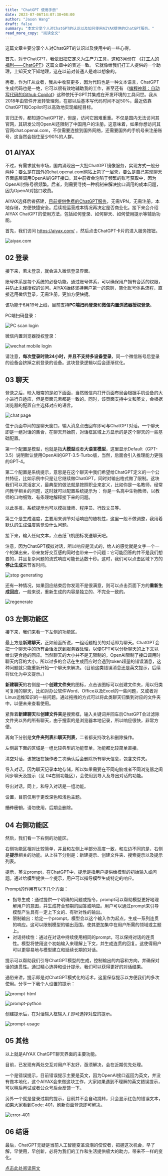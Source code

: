 ```yaml
---
title: "ChatGPT 使用手册"
date: 2023-07-06T14:07:38+08:00
author: "Jason Wang"
draft: false
summary: "本文分享个人对ChatGPT的认识以及如何使用AIYAX提供的ChatGPT服务。"
read_more_copy: "阅读全文"
---
```

这篇文章主要分享个人对ChatGPT的认识以及使用中的一些心得。



首先，对于ChatGPT，我依旧把它定义为生产力工具，这和3月份在 《[打工人的福利——ChatGPT](https://mp.weixin.qq.com/s?__biz=MzIyNTA0OTg2Mw==&mid=2651198526&idx=1&sn=ffc941e01e2885a031f8d37d4d1964a2&chksm=f3f71856c4809140a6decc2be8428b63fea788a0d0bec8b31bfb3740b735193b43ee9a9baaf6&token=2001735437&lang=zh_CN#rd)》这篇文章中的表述一致。 它就像给我们打工人提供的一个助理，上知天文下知地理，这在以前对普通人是难以想象的。



再者，作为IT从业者，我从中收获更多，因为代码也是一种文本语言，ChatGPT生成代码也是一绝，它可以很有效地辅助我的工作，甚至还有 《[编程神器：自动写代码的Github Copilot](https://mp.weixin.qq.com/s?__biz=MzIyNTA0OTg2Mw==&mid=2651198641&idx=1&sn=acf38ddce2e4be9c400debf238f2d8ee&chksm=f3f718d9c48091cf8213455a35eaa8f2e656dd733f96a7c980d2c4af2ce6f3ee49a4b5c8e469&token=2001735437&lang=zh_CN#rd)》这种依托于GPT并集成在开发环境的工具问世。我从2018年由软件开发转管理岗，在那以后基本写代码时间不足50%，最近依靠ChatGPT和Copilot可以高效地实现编程目标。

言归正传，都知道ChatGPT好，但是，访问它困难重重。不仅是国内无法访问其官网，其研发公司OpenAI还限制了中国用户的注册。这意味着，如果你想访问其官网chat.openai.com，不仅需要连接到国外网络，还需要国外的手机号来注册账号，这当然会挡住至少90%的人群。





## 01 AIYAX



不过，有需求就有市场，国内涌现出一大批ChatGPT镜像服务，实现方式一般分两种：要么是在国外的chat.openai.com网站上包了一层壳，要么是自己实现聊天界面底层调用OpenAI的GPT接口。其中前者会沦陷于频繁的账号获取中，因为OpenAI封账号很频繁。后者，则需要寻找一种机制来解决接口调用的成本问题，因为OpenAI对接口收费。



AIYAX选择后者搭建，[目前提供免费的ChatGPT服务](https://mp.weixin.qq.com/s?__biz=MzIyNTA0OTg2Mw==&mid=2651198659&idx=1&sn=66d88575888a1c9021c588f152fbc1f2&chksm=f3f718abc48091bd79c02ec5109b7907efdedf2ec774c7455e872b6f7946e1d4eecf9ad00c7f&scene=21#wechat_redirect)，无需VPN，无需注册，本地存储，方便快捷安全。后续视运营成本情况再决定是否商业化。接下来会介绍AIYAX ChatGPT的使用方法，包括如何登录、如何聊天、如何使用提示等辅助功能。



首先，我们访问 https://aiyax.com/ ，然后点击ChatGPT卡片的进入服务按钮。



![aiyax.com](/images/20230706/aiyax-first-page.png)





## 02 登录



接下来，若未登录，就会进入微信登录界面。



账号体系是每个系统的必备功能，通过账号体系，可以确保用户拥有合适的权限，并防止未经授权的访问。AIYAX始终坚持用户第一的原则，简化账号体系流程，直接选用微信登录，无需注册，更加方便快捷。



该功能于6月19号上线，目前支持**PC端扫码登录**和**微信内置浏览器授权登录**。



PC端扫码登录：

![PC scan login](/images/20230706/pc-scan-login.png)




微信内置浏览器授权登录：

![wechat mobile login](/images/20230706/wechat-mobile-login.jpg)



请注意，**每次登录时效24小时，并且不支持多设备登录**，同一个微信账号后登录的设备会挤掉之前登录的设备。这块登录逻辑以后会逐渐优化。







## 03 聊天



登录之后，映入眼帘的是如下画面，当然微信内打开页面布局会根据手机设备的大小进行自适应，但是页面元素都是一致的。同时，该页面支持中文和英文，会根据浏览器的配置自主选择对应的语言。



![chat page](/images/20230706/chat-page.png)



位于页面中间的是聊天窗口，输入消息点击回车即可与ChatGPT对话。一个聊天即是一组对话的集合，在聊天开始前，对话框区域上方显示的是这个聊天的一些基础配置。



第一个配置是模型，也就是指**大模型**或者**大语言模型**，这里显示Default（GPT-3.5）说明默认使用OpenAI的GPT-3.5-Turbo版，当然，后面会引入推理能力更强的GPT-4。



第二个配置是系统提示，意思是在这个聊天中我们希望给ChatGPT定义的一个公共特征，比如示例中只是让它继续做ChatGPT，同时对输出格式做了限制。这块我们可以灵活定义，最典型的做法就是按照职业来定义，比如你是一名教师，经常问教学相关的问题，这时就可以配置系统提示为：
你是一名高中生物教师，以教师的口吻细致、有条理地解释接下来的问题。



以此类推，系统提示也可以模拟律师、程序员、行政文员等。



第三个是生成温度，主要用来调节对话响应的随机性，这里一般不做调整，我用着默认的生成温度感觉没什么问题。



接下来，输入任何文本，点击纸飞机图标发送聊天吧。



注意，因为ChatGPT模拟对话，所以响应是流式的，给人的感觉就是文字一个一个的弹出来，带来友好交互感的同时也带来一个问题：它可能回答的并不是我们想要的，并且复杂问题的流式响应可能长达数十秒。这时，我们可以点击区域下方的**停止生成**来节省时间。



![stop generating](/images/20230706/stop-generating.png)



还有一种情况，如果回应结束后你发现不是很满意，则可以点击页面下方的**重新生成回应**，一般来说，重新生成的内容是独立的、不完全一致的。


![regenerate](/images/20230706/regenerate.png)





## 03 左侧功能区



接下来，我们来看一下左侧的功能区。



最上方是**新建聊天**，正如前面所说，一组话题相关的对话即为聊天。ChatGPT会把一个聊天中的所有会话发送到服务器处理，以便GPT可以分析聊天的上下文以给出更合适的回应。当然聊天的大小并不是无限制的，OpenAI限制了接口调用时聊天内容的大小，所以过多的会话在生成回应时会遇到token超量的错误消息，这种问题就只能重新开始一个聊天来解决。（目前这类错误消息还是英文提示，后续将优化为中文提示。）



**新建聊天**的右侧是一个**创建文件夹**的图标，点击该图标可以创建文件夹，用以归类可复用的聊天，比如对办公软件Word、Office以及Excel的一些问题，又或者对Linux运维知识的一些问题。通过拖拽的方式可以将此类聊天归集到对应的文件夹中，以便未来查看使用。



紧靠着**新建聊天**和**创建文件夹**是搜索框，输入关键词并回车后ChatGPT会过滤除文件夹以外的所有聊天，由于搜索的是浏览器本地记录，所以响应很快，非常方便。



再向下分别是**文件夹列表**和**聊天列表**，二者都支持改名和删除操作。



左侧最下面的区域是一组比较典型的功能菜单，功能都比较简单直接。

清空对话，该按钮在操作者二次确认后会删除所有聊天信息，包含文件夹。

导入对话，因为聊天记录本地存储，所以如果需要在不同电脑或者不同浏览器之间同步聊天及提示（见 04右侧功能区），会使用到导入及导出对话的功能。

导出对话，同上，和导入对话是一组功能。

设置，目前仅用于更改深色和浅色主题。

~~插件密钥~~，请勿使用，后期会删除。





## 04 右侧功能区



然后，我们看一下右侧的功能区。



右侧功能区相对比较简单，并且和左侧上半部分高度一致，和左边不同的是，右侧是**提示**相关的功能。从上往下分别是：新建提示、创建文件夹、搜索提示以及提示列表。



提示，英文prompt，在ChatGPT中，提示是指用户提供给模型的初始输入或问题。通过给模型提供一个提示，用户可以指导模型生成特定的响应。



Prompt的作用有以下几个方面：
- 指导生成：通过提供一个明确的问题或指令，prompt可以帮助模型更好地理解用户的意图，并生成符合预期的回答或响应。用户可以通过prompt来引导模型产生具有一定上下文的、有针对性的输出。
- 限制输出：给定一个prompt，模型会以这个输入作为起点，生成一系列连贯的响应。这可以限制模型的输出范围，使其更加集中在用户所需的领域或主题上。
- 对话持续性：通过在对话中持续使用相同的prompt，可以保持对话的连贯性。模型将使用这个初始输入来理解上下文，并生成连贯的回复。这使得用户可以更容易地与模型建立和延续长期的对话。

提示可以帮助我们引导ChatGPT模型的生成，控制输出的内容和方向，并确保对话的连贯性。通过精心选择和设计提示，我们可以获得更好的对话结果。


通俗来讲，提示即是对ChatGPT模式化的话术，这里保存提示以方便我们的多次使用。分享一下我个人设置的提示：

![prompt-html](/images/20230706/prompt-html.png)



![prompt-python](/images/20230706/prompt-python.png)



创建提示后，在对话输入框输入 **/** 即可选择对应的提示。



![prompt-usage](/images/20230706/prompt-usage.png)





## 05 其他



以上就是AIYAX ChatGPT聊天界面的主要功能。

目前，已发现有两处交互对用户不友好，亟须解决，会在近期优先处理。



一个是错误提示，目前错误提示主要是英文，因为OpenAI接口返回为英文，并没有做本地化，这个AIYAX会来做这块工作，大家如果遇到不理解的英文错误提示，可以稍后再试或者公众号后台反馈一下。



另外一个就是登录过期的提示，目前并不会自动跳转，只会显示红色的错误文本，如果大家看到Code: 401，刷新页面登录即可解决。



![error-401](/images/20230706/error-401.png)






## 06 结语



最后，ChatGPT无疑是当前人工智能变革浪潮的佼佼者，把握这次机会，早了解，早使用，早创新，必将为我们的工作和生活提供极大的助力，带来不一样的变化。


[点击此处阅读原文](https://mp.weixin.qq.com/s?__biz=MzIyNTA0OTg2Mw==&mid=2651198726&idx=1&sn=53cea1feaef2571a960c2e9ddf326440&chksm=f3f7196ec48090780d666ec4487457399367a7c4022d55f7b1dca69779af7576fee74f98f306&token=2001735437&lang=zh_CN#rd)
